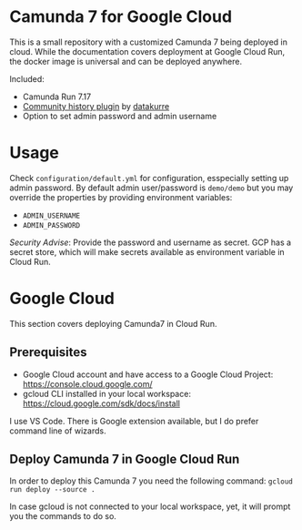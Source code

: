# Camunda 7 for Google Cloud
This is a small repository with a customized Camunda 7 being deployed in cloud. While the documentation covers deployment at Google Cloud Run, the docker image is universal and can be deployed anywhere.

Included:
- Camunda Run 7.17
- [Community history plugin](https://github.com/datakurre/camunda-cockpit-plugins) by [datakurre](http://datakurre.pandala.org/)
- Option to set admin password and admin username

# Usage
Check `configuration/default.yml` for configuration, esspecially setting up admin password. By default admin user/password is `demo/demo` but you may override the properties by providing environment variables:
- `ADMIN_USERNAME`
- `ADMIN_PASSWORD`

*Security Advise*: Provide the password and username as secret. GCP has a secret store, which will make secrets available as environment variable in Cloud Run.

# Google Cloud
This section covers deploying Camunda7 in Cloud Run.

## Prerequisites
- Google Cloud account and have access to a Google Cloud Project: https://console.cloud.google.com/
- gcloud CLI installed in your local workspace: https://cloud.google.com/sdk/docs/install

I use VS Code. There is Google extension available, but I do prefer command line of wizards.

## Deploy Camunda 7 in Google Cloud Run
In order to deploy this Camunda 7 you need the following command:
`gcloud run deploy --source .`

In case gcloud is not connected to your local workspace, yet, it will prompt you the commands to do so.


